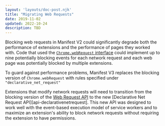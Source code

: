 ```yaml
---
layout: 'layouts/doc-post.njk'
title: "Migrating Web Requests"
date: 2019-11-02
updated: 2022-10-24
description: TBD
---
```


Blocking web requests in Manifest V2 could significantly degrade both the performance of extensions and the performance of pages they worked with. Code that used the [`Chrome.webRequest` interface](/docs/extensions/reference/webRequest) could implement up to nine potentially blocking events for each network request and each web page was potentially blocked by multiple extensions. 

To guard against performance problems, Manifest V3 replaces the blocking version of `Chrome.webRequest` with rules specified under `"declarative_net_request"`

Extensions that modify network requests will need to transition from the blocking version of the
[Web Request API](/docs/extensions/reference/webRequest) to the new [Declarative Net Request
API][api-declarativenetrequest]. This new API was designed to work well with the event-based
execution model of service workers and to maximize an extension's ability to block network requests
without requiring the extension to have permissions.